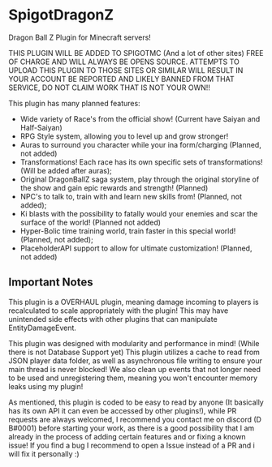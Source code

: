 # SpigotDragonZ
Dragon Ball Z Plugin for Minecraft servers!

THIS PLUGIN WILL BE ADDED TO SPIGOTMC (And a lot of other sites) FREE OF CHARGE AND WILL ALWAYS BE OPENS SOURCE. ATTEMPTS TO UPLOAD THIS PLUGIN TO THOSE SITES OR SIMILAR WILL RESULT IN YOUR ACCOUNT BE REPORTED AND LIKELY BANNED FROM THAT SERVICE, DO NOT CLAIM WORK THAT IS NOT YOUR OWN!!

This plugin has many planned features:

  - Wide variety of Race's from the official show! (Current have Saiyan and Half-Saiyan)
  - RPG Style system, allowing you to level up and grow stronger!
  - Auras to surround you character while your ina form/charging (Planned, not added)
  - Transformations! Each race has its own specific sets of transformations! (Will be added after auras);
  - Original DragonBallZ saga system, play through the original storyline of the show and gain epic rewards and strength! (Planned)
  - NPC's to talk to, train with and learn new skills from! (Planned, not added);
  - Ki blasts with the possibility to fatally would your enemies and scar the surface of the world! (Planned not added)
  - Hyper-Bolic time training world, train faster in this special world! (Planned, not added);
  - PlaceholderAPI support to allow for ultimate customization! (Planned, not added)

## Important Notes
  This plugin is a OVERHAUL plugin, meaning damage incoming to players is recalculated to scale appropriately with the
plugin! This may have unintended side effects with other plugins that can manipulate EntityDamageEvent.

This plugin was designed with modularity and performance in mind! (While there is not Database Support yet) This plugin utilizes a cache to 
read from JSON player data folder, as well as asynchronous file writing to ensure your main thread is never blocked!
We also clean up events that not longer need to be used and unregistering them, meaning you won't encounter memory leaks using my plugin!

As mentioned, this plugin is coded to be easy to read by anyone (It basically has its own API it can even be accessed by other plugins!), while PR requests
are always welcomed, I recommend you contact me on discord (D B#0001) before starting your work, as there is a good possibility that I am already in the process
of adding certain features and or fixing a known issue! If you find a bug I recommend to open a Issue instead of a PR and i will fix it personally :)
